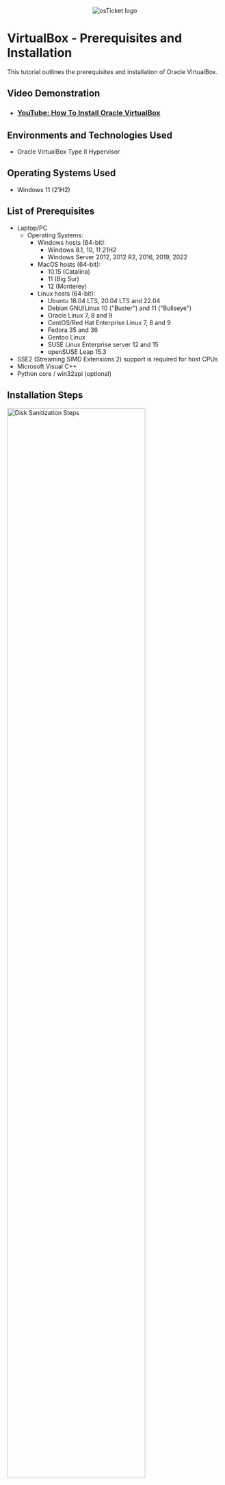 <p align="center">
<img src="https://i.imgur.com/zpBa6HB.png" alt="osTicket logo"/>
</p>

<h1>VirtualBox - Prerequisites and Installation</h1>
This tutorial outlines the prerequisites and installation of Oracle VirtualBox.<br />


<h2>Video Demonstration</h2>

- ### [YouTube: How To Install Oracle VirtualBox](https://youtu.be/9lCYtj7ceIE)

<h2>Environments and Technologies Used</h2>

- Oracle VirtualBox Type II Hypervisor

<h2>Operating Systems Used </h2>

- Windows 11</b> (21H2)

<h2>List of Prerequisites</h2>

- Laptop/PC
  - Operating Systems:
    - Windows hosts (64-bit):
      - Windows 8.1, 10, 11 21H2
      - Windows Server 2012, 2012 R2, 2016, 2019, 2022
    - MacOS hosts (64-bit):
      - 10.15 (Catalina)
      - 11 (Big Sur)
      - 12 (Monterey)
    - Linux hosts (64-bit):
      - Ubuntu 18.04 LTS, 20.04 LTS and 22.04
      - Debian GNU/Linux 10 ("Buster") and 11 ("Bullseye")
      - Oracle Linux 7, 8 and 9
      - CentOS/Red Hat Enterprise Linux 7, 8 and 9
      - Fedora 35 and 36
      - Gentoo Linux
      - SUSE Linux Enterprise server 12 and 15
      - openSUSE Leap 15.3
- SSE2 (Streaming SIMD Extensions 2) support is required for host CPUs
- Microsoft Visual C++
- Python core / win32api (optional)

<h2>Installation Steps</h2>

<p>
<img src="https://i.imgur.com/BLEiEBw.png" height="80%" width="80%" alt="Disk Sanitization Steps"/>
</p>
<p>
Navigate to https://www.virtualbox.org and click on the 'Download VirtualBox 7.0' icon
</p>
<br />

<p>
<img src="https://i.imgur.com/ZYgFDfI.png" height="80%" width="80%" alt="Disk Sanitization Steps"/>
</p>
<p>
Select the corresponding host platform.  In other words, which operating system (OS) are you running on your host (physical) machine?
</p>
<br />

<p>
<img src="https://i.imgur.com/uMexifV.png" height="80%" width="80%" alt="Disk Sanitization Steps"/>
</p>
<p>
Download VirtualBox Extension Pack.  Does not matter which OS you're running.
</p>
<br />

<p>
<img src="https://i.imgur.com/VFSCsOk.png" height="80%" width="80%" alt="Disk Sanitization Steps"/>
</p>
<p>
Navigate to your Control Pannel and select Programs and Features
</p>
<br />

<p>
<img src="https://i.imgur.com/LTvJsWT.png" height="80%" width="80%" alt="Disk Sanitization Steps"/>
</p>
<p>
Look for Microsoft Visual C++
</p>
<br />

<p>
<img src="https://i.imgur.com/FSBsvkL.png" height="80%" width="80%" alt="Disk Sanitization Steps"/>
</p>
<p>
If you do not have Microsoft Visual C++, then go to https://www.google.com and search for Microsoft Visual C++
</p>
<br />

<p>
<img src="https://i.imgur.com/bAYfHLG.png" height="80%" width="80%" alt="Disk Sanitization Steps"/>
</p>
<p>
Select the link that that shows Latest supported Visual C++ Redistributable downloads and select X64.
</p>
<br />

<p>
<img src="https://i.imgur.com/uqW4fqR.png" height="80%" width="80%" alt="Disk Sanitization Steps"/>
</p>
<p>
Once you have downloaded C++,launch the .exe file in order to install it.
</p>
<br />

<p>
<img src="https://i.imgur.com/ZzVqSPM.png" height="80%" width="80%" alt="Disk Sanitization Steps"/>
</p>
<p>
This step is optional.  If you don't have Python, go to https://www.python.org and hover your cursor over the 'Downloads' section and select 'Download Python 3.11.1
</p>
<br />

<p>
<img src="https://i.imgur.com/5qwLj8R.png" height="80%" width="80%" alt="Disk Sanitization Steps"/>
</p>
<p>
Launch the setup wizard for Python. MAKE SURE TO SELECT 'Add pythor.exe to PATH'
</p>
<br />

<p>
<img src="https://i.imgur.com/k6bF6Pl.png" height="80%" width="80%" alt="Disk Sanitization Steps"/>
</p>
<p>
After successful installation of Python, launch your command prompt (CMD) and run it as an Administrator
</p>
<br />

<p>
<img src="https://i.imgur.com/ttaxygO.png" height="80%" width="80%" alt="Disk Sanitization Steps"/>
</p>
<p>
In CMD, type the following command and press enter: pip install pywin32
</p>
<br />

<p>
<img src="https://i.imgur.com/G5s94Xm.png" height="80%" width="80%" alt="Disk Sanitization Steps"/>
</p>
<p>
If successful, you will get a reply that states: 'Succesfully installed pywin32-.05.  If unable to install, make sure you're running as an administrator.
</p>
<br />

<p>
<img src="https://i.imgur.com/0Eao4JG.png" height="80%" width="80%" alt="Disk Sanitization Steps"/>
</p>
<p>
Next, you will launch the setup wizard for VirtualBox.  The application file will be in your 'Downloads' folder
</p>
<br />

<p>
<img src="https://i.imgur.com/UOdm7U9.png" height="80%" width="80%" alt="Disk Sanitization Steps"/>
</p>
<p>
The next four steps will be to select 'Next'
</p>
<br />

<p>
<img src="https://i.imgur.com/sCTxEWv.png" height="80%" width="80%" alt="Disk Sanitization Steps"/>
</p>
<p>
Here you will select the file loacation that you want VirtualBox to be saved in.  Select 'Next'
</p>
<br />

<p>
<img src="https://i.imgur.com/MEC1bsS.png" height="80%" width="80%" alt="Disk Sanitization Steps"/>
</p>
<p>
Network Interface Warning.  Select 'Yes'
</p>
<br />

<p>
<img src="https://i.imgur.com/SXcbcip.png" height="80%" width="80%" alt="Disk Sanitization Steps"/>
</p>
<p>
The installation wizard is now ready to begin installation.  Select 'Install'
</p>
<br />

<p>
<img src="https://i.imgur.com/ks1GMcd.png" height="80%" width="80%" alt="Disk Sanitization Steps"/>
</p>
<p>
Installation is complete.  UNSELECT 'Start Oracle VM VirtualBox' and click 'Finish'
</p>
<br />

<p>
<img src="https://i.imgur.com/1Cy2ihq.png" height="80%" width="80%" alt="Disk Sanitization Steps"/>
</p>
<p>
Go back to your 'Downloads' folder and open the Oracle_VM_VirtualBox_Extension_Pack
</p>
<br />

<p>
<img src="https://i.imgur.com/FXiJLG6.png" height="80%" width="80%" alt="Disk Sanitization Steps"/>
</p>
<p>
Once you launch the Extension Pack, select Install
</p>
<br />

<p>
<img src="https://i.imgur.com/uMexifV.png" height="80%" width="80%" alt="Disk Sanitization Steps"/>
</p>
<p>
Download VirtualBox Extension Pack.  Does not matter which OS you're running.
</p>
<br />

<p>
<img src="https://i.imgur.com/uMexifV.png" height="80%" width="80%" alt="Disk Sanitization Steps"/>
</p>
<p>
Download VirtualBox Extension Pack.  Does not matter which OS you're running.
</p>
<br />

<p>
<img src="https://i.imgur.com/uMexifV.png" height="80%" width="80%" alt="Disk Sanitization Steps"/>
</p>
<p>
Download VirtualBox Extension Pack.  Does not matter which OS you're running.
</p>
<br />
